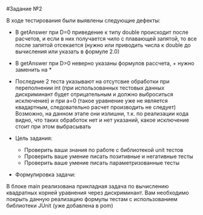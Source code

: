 #Задание №2

В ходе тестирования были выявлены следующие дефекты:
- В getAnswer при D=0 приведение к типу double происходит после расчетов,
и если в них получается чило с плавающей запятой, то все после запятой
отсекается (нужно или приводить числа к double до вычисления или указать в формуле 2.0)
- В getAnswer при D>0 неверно указаны формулов рассчета, + нужно заменить на *
- Последние 2 теста указывают на отсутсвие обработки при переполнении int (при 
 использованных тестовых данных дискриминант будет отрицательным и должно выброситься исключение)
 и при а=0 (такое уравнение уже не является квадартным, следовательно расчет производить не следует)
 Возможно, на данном этапе они излишни, т.к. по реализации кода видно, что
 таких обработок нет и нет указаний, какое исключение стоит при этом выбрасывать




- Цель задания:
  - Проверить ваши знания по работе с библиотекой unit тестов
  - Проверить ваше умение писать позитивные и негативные тесты 
  - Проверить ваше умение писать параметризованные тесты
- Формулировка задачи:
  
В блоке main реализована прикладная задача по вычислению квадратных корней уравнения через дискриминант.
Вам необходимо покрыть данную реализацию формулы тестам с использованием библиотеки JUnit (уже добавлена в pom)

